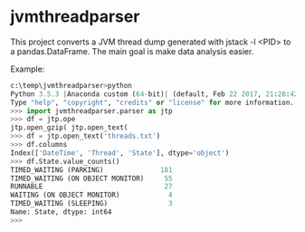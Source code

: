 # jvmthreadparser
This project converts a JVM thread dump generated with jstack -l &lt;PID> to a pandas.DataFrame. The main goal is make data analysis easier.

Example:

```python
c:\temp\jvmthreadparser>python
Python 3.5.3 |Anaconda custom (64-bit)| (default, Feb 22 2017, 21:28:42) [MSC v.1900 64 bit (AMD64)] on win32
Type "help", "copyright", "credits" or "license" for more information.
>>> import jvmthreadparser.parser as jtp
>>> df = jtp.ope
jtp.open_gzip( jtp.open_text(
>>> df = jtp.open_text('threads.txt')
>>> df.columns
Index(['DateTime', 'Thread', 'State'], dtype='object')
>>> df.State.value_counts()
TIMED_WAITING (PARKING)              181
TIMED_WAITING (ON OBJECT MONITOR)     55
RUNNABLE                              27
WAITING (ON OBJECT MONITOR)            4
TIMED_WAITING (SLEEPING)               3
Name: State, dtype: int64
>>>
```

